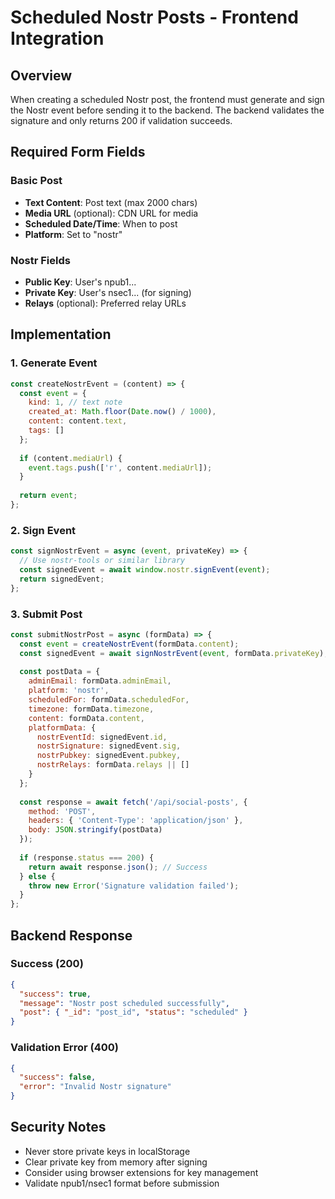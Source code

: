 # Scheduled Nostr Posts - Frontend Integration

## Overview
When creating a scheduled Nostr post, the frontend must generate and sign the Nostr event before sending it to the backend. The backend validates the signature and only returns 200 if validation succeeds.

## Required Form Fields

### Basic Post
- **Text Content**: Post text (max 2000 chars)
- **Media URL** (optional): CDN URL for media
- **Scheduled Date/Time**: When to post
- **Platform**: Set to "nostr"

### Nostr Fields
- **Public Key**: User's npub1...
- **Private Key**: User's nsec1... (for signing)
- **Relays** (optional): Preferred relay URLs

## Implementation

### 1. Generate Event
```javascript
const createNostrEvent = (content) => {
  const event = {
    kind: 1, // text note
    created_at: Math.floor(Date.now() / 1000),
    content: content.text,
    tags: []
  };
  
  if (content.mediaUrl) {
    event.tags.push(['r', content.mediaUrl]);
  }
  
  return event;
};
```

### 2. Sign Event
```javascript
const signNostrEvent = async (event, privateKey) => {
  // Use nostr-tools or similar library
  const signedEvent = await window.nostr.signEvent(event);
  return signedEvent;
};
```

### 3. Submit Post
```javascript
const submitNostrPost = async (formData) => {
  const event = createNostrEvent(formData.content);
  const signedEvent = await signNostrEvent(event, formData.privateKey);
  
  const postData = {
    adminEmail: formData.adminEmail,
    platform: 'nostr',
    scheduledFor: formData.scheduledFor,
    timezone: formData.timezone,
    content: formData.content,
    platformData: {
      nostrEventId: signedEvent.id,
      nostrSignature: signedEvent.sig,
      nostrPubkey: signedEvent.pubkey,
      nostrRelays: formData.relays || []
    }
  };
  
  const response = await fetch('/api/social-posts', {
    method: 'POST',
    headers: { 'Content-Type': 'application/json' },
    body: JSON.stringify(postData)
  });
  
  if (response.status === 200) {
    return await response.json(); // Success
  } else {
    throw new Error('Signature validation failed');
  }
};
```

## Backend Response

### Success (200)
```json
{
  "success": true,
  "message": "Nostr post scheduled successfully",
  "post": { "_id": "post_id", "status": "scheduled" }
}
```

### Validation Error (400)
```json
{
  "success": false,
  "error": "Invalid Nostr signature"
}
```

## Security Notes
- Never store private keys in localStorage
- Clear private key from memory after signing
- Consider using browser extensions for key management
- Validate npub1/nsec1 format before submission
